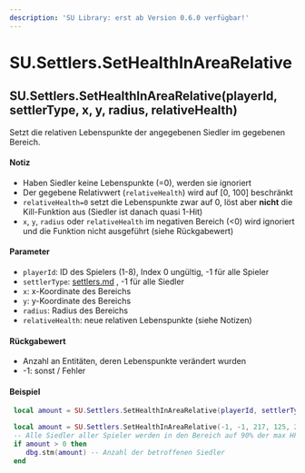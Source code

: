```yaml
---
description: 'SU Library: erst ab Version 0.6.0 verfügbar!'
---
```


# SU.Settlers.SetHealthInAreaRelative

## SU.Settlers.SetHealthInAreaRelative(playerId, settlerType, x, y, radius, relativeHealth)

Setzt die relativen Lebenspunkte der angegebenen Siedler im gegebenen Bereich.

#### Notiz

* Haben Siedler keine Lebenspunkte (=0), werden sie ignoriert
* Der gegebene Relativwert (`relativeHealth`) wird auf \[0, 100] beschränkt
* `relativeHealth=0` setzt die Lebenspunkte zwar auf 0, löst aber **nicht** die Kill-Funktion aus (Siedler ist danach quasi 1-Hit)
* `x`, `y`, `radius` oder `relativeHealth` im negativen Bereich (<0) wird ignoriert und die Funktion nicht ausgeführt (siehe Rückgabewert)

#### Parameter

* `playerId`: ID des Spielers (1-8), Index 0 ungültig, -1 für alle Spieler
* `settlerType`: [settlers.md](../../api-enums/settlers.md "mention") , -1 für alle Siedler
* `x`: x-Koordinate des Bereichs
* `y`: y-Koordinate des Bereichs
* `radius`: Radius des Bereichs
* `relativeHealth`: neue relativen Lebenspunkte (siehe Notizen)

#### Rückgabewert

* Anzahl an Entitäten, deren Lebenspunkte verändert wurden
* -1: sonst / Fehler

#### Beispiel

```lua
 local amount = SU.Settlers.SetHealthInAreaRelative(playerId, settlerType, x, y, radius, relativeHealth)

 local amount = SU.Settlers.SetHealthInAreaRelative(-1, -1, 217, 125, 20, 90)
 -- Alle Siedler aller Spieler werden in den Bereich auf 90% der max HP gesetzt
 if amount > 0 then
	dbg.stm(amount) -- Anzahl der betroffenen Siedler
 end
```
